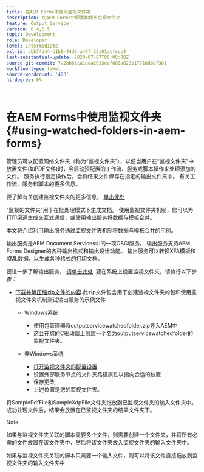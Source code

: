 ```yaml
---
title: 在AEM Forms中使用监视文件夹
description: 在AEM Forms中配置和使用监视文件夹
feature: Output Service
version: 6.4,6.5
topic: Development
role: Developer
level: Intermediate
exl-id: abb74d44-d1b9-44d6-a49f-36c01acfecb4
last-substantial-update: 2020-07-07T00:00:00Z
source-git-commit: 7a2bb61ca1dea1013eef088a629b17718dbbf381
workflow-type: tm+mt
source-wordcount: '423'
ht-degree: 0%

---
```


# 在AEM Forms中使用监视文件夹{#using-watched-folders-in-aem-forms}

管理员可以配置网络文件夹（称为“监视文件夹”），以便当用户在“监视文件夹”中放置文件(如PDF文件)时，会启动预配置的工作流、服务或脚本操作来处理添加的文件。 服务执行指定操作后，会将结果文件保存在指定的输出文件夹中。 有关工作流、服务和脚本的更多信息。

要了解有关创建监视文件夹的更多信息， [单击此处](https://helpx.adobe.com/experience-manager/6-4/forms/using/Creating-Configure-watched-folder.html)

“监视的文件夹”用于在批处理模式下生成文档。 使用监视文件夹机制，您可以为打印渠道生成交互式通信，或使用输出服务将数据与模板合并。

本文将介绍利用输出服务通过监视文件夹机制将数据与模板合并的用例。

输出服务是AEM Document Services中的一项OSGi服务。 输出服务支持AEM Forms Designer的各种输出格式和输出设计功能。 输出服务可以转换XFA模板和XML数据，以生成各种格式的打印文档。

要进一步了解输出服务， [请单击此处](https://helpx.adobe.com/aem-forms/6/output-service.html).
要在系统上设置监视文件夹，请执行以下步骤：
* [下载并解压缩zip文件的内容](assets/outputservicewatchedfolderkt.zip).此zip文件包含用于创建监视文件夹的包和使用监视文件夹机制测试输出服务的示例文件
   * Windows系统

      * 使用包管理器将outputservicewatchedfolder.zip导入AEM中
      * 这会在您的C驱动器上创建一个名为outputservicewatchedfolder的监视文件夹。
   * 非Windows系统
      * [打开监视文件夹的配置设置](http://localhost:4502/crx/de/index.jsp#/etc/fd/watchfolder/config/outputservice)
      * 设置外部服务节点的文件夹路径属性以指向合适的位置
      * 保存更改
      * 上述位置是您的监视文件夹。

将SamplePdfFile和SampleXdpFile文件夹拖放到已监视文件夹的输入文件夹中。 成功处理文件后，结果会放置在已监视文件夹的结果文件夹下。


>[!NOTE]
>
>如果与监视文件夹关联的脚本需要多个文件，则需要创建一个文件夹，并将所有必需的文件放置在该文件夹中，然后将该文件夹放入监视文件夹的输入文件夹中。
>
>如果与监视文件夹关联的脚本只需要一个输入文件，则可以将该文件直接拖放到监视文件夹的输入文件夹中
